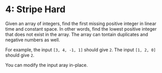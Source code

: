# 4: Stripe Hard

Given an array of integers, find the first missing positive integer in linear time and constant space. In other words, find the lowest positive integer that does not exist in the array. The array can tontain duplicates and negative numbers as well.  

For example, the input `[3, 4, -1, 1]` should give `2`. The input `[1, 2, 0]` should give `2`.  

You can modify the input aray in-place.
